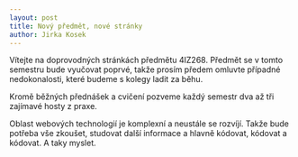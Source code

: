 ```yaml
---
layout: post
title: Nový předmět, nové stránky
author: Jirka Kosek
---
```


Vítejte na doprovodných stránkách předmětu 4IZ268. Předmět se v tomto
semestru bude vyučovat poprvé, takže prosím předem omluvte případné
nedokonalosti, které budeme s kolegy ladit za běhu.

Kromě běžných přednášek a cvičení pozveme každý semestr dva až tři
zajímavé hosty z praxe.

Oblast webových technologií je komplexní a neustále se rozvíjí. Takže
bude potřeba vše zkoušet, studovat další informace a hlavně kódovat,
kódovat a kódovat. A taky myslet.
